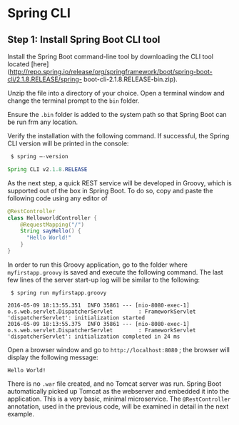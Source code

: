 # Spring CLI


## Step 1: Install Spring Boot CLI tool

Install the Spring Boot command-line tool by downloading the CLI tool located [here](http://repo.spring.io/release/org/springframework/boot/spring-boot-cli/2.1.8.RELEASE/spring- boot-cli-2.1.8.RELEASE-bin.zip).

Unzip the file into a directory of your choice. Open a terminal window and change the terminal prompt to the `bin` folder.

Ensure the `.bin` folder is added to the system path so that Spring Boot can be run frm any location.

Verify the installation with the following command. If successful, the Spring CLI version will be printed in the console:

```java
 $ spring –-version

Spring CLI v2.1.8.RELEASE
```

As the next step, a quick REST service will be developed in Groovy, which is supported out of the box in Spring Boot. To do so, copy and paste the following code using any editor of

```java
@RestController
class HelloworldController {
    @RequestMapping("/")
    String sayHello() {
      "Hello World!"
    }
}
```

In order to run this Groovy application, go to the folder where `myfirstapp.groovy` is saved and execute the following command. The last few lines of the server start-up log will be similar to the following:

  
```console
 $ spring run myfirstapp.groovy

2016-05-09 18:13:55.351  INFO 35861 --- [nio-8080-exec-1]
o.s.web.servlet.DispatcherServlet        : FrameworkServlet
'dispatcherServlet': initialization started
2016-05-09 18:13:55.375  INFO 35861 --- [nio-8080-exec-1]
o.s.web.servlet.DispatcherServlet        : FrameworkServlet
'dispatcherServlet': initialization completed in 24 ms
```

Open a browser window and go to `http://localhost:8080` ; the browser will display
the following message:

```console
Hello World!
```

There is no `.war` file created, and no Tomcat server was run. Spring Boot automatically picked up Tomcat as the webserver and embedded it into the application. This is a very basic, minimal microservice. The `@RestController` annotation, used in the previous code, will be examined in detail in the next example.
   

